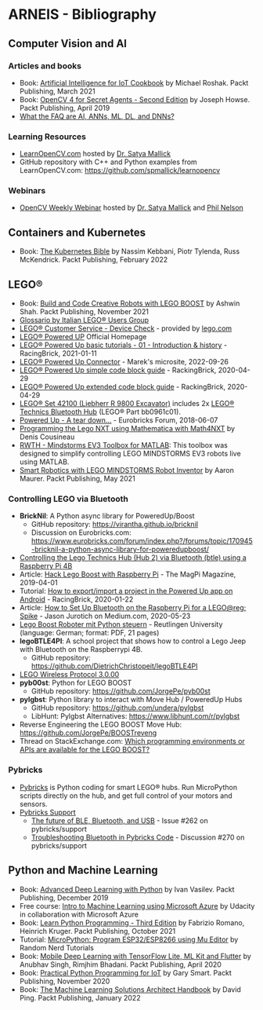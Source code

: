 # ARNEIS - Bibliography

## Computer Vision and AI

### Articles and books
* Book: [Artificial Intelligence for IoT Cookbook](https://www.packtpub.com/product/artificial-intelligence-for-iot-cookbook/9781838981983) by Michael Roshak. Packt Publishing, March 2021
* Book: [OpenCV 4 for Secret Agents - Second Edition](https://www.packtpub.com/product/opencv-4-for-secret-agents-second-edition/9781789345360) by Joseph Howse. Packt Publishing, April 2019
* [What the FAQ are AI, ANNs, ML, DL, and DNNs?](https://www.clivemaxfield.com/fundamentals-ai-anns-ml-dl-and-dnns/)

### Learning Resources

* [LearnOpenCV.com](https://learnopencv.com/) hosted by [Dr. Satya Mallick](https://twitter.com/LearnOpenCV)
* GitHub repository with C++ and Python examples from LearnOpenCV.com: <https://github.com/spmallick/learnopencv>

### Webinars

* [OpenCV Weekly Webinar](https://twitter.com/opencvweekly) hosted by [Dr. Satya Mallick](https://twitter.com/learnopencv) and [Phil Nelson](https://twitter.com/philnelson)

## Containers and Kubernetes

* Book: [The Kubernetes Bible](https://www.packtpub.com/product/the-kubernetes-bible/9781838827694) by Nassim Kebbani, Piotr Tylenda, Russ McKendrick. Packt Publishing, February 2022

## LEGO&reg;

* Book: [Build and Code Creative Robots with LEGO BOOST](https://www.packtpub.com/product/build-and-code-creative-robots-with-lego-boost/9781801075572) by Ashwin Shah. Packt Publishing, November 2021
* [Glossario by Italian LEGO&reg; Users Group](https://itlug.org/glossario/)
* [LEGO&reg; Customer Service - Device Check](https://LEGO.com/devicecheck) - provided by [lego.com](https://lego.com/)
* [LEGO&reg; Powered UP](https://www.lego.com/en-it/themes/powered-up/about) Official Homepage
* [LEGO&reg; Powered Up basic tutorials - 01 - Introduction & history](https://www.youtube.com/watch?v=MIpcyS4xzsw) - RacingBrick, 2021-01-11
* [LEGO&reg; Powered Up Connector](https://www.biasedlogic.com/index.php/lego-powered-up-connector/) - Marek's microsite, 2022-09-26
* [LEGO&reg; Powered Up simple code block guide](https://racingbrick.com/powered-up-code-block-guide/) - RackingBrick, 2020-04-29
* [LEGO&reg; Powered Up extended code block guide](https://racingbrick.com/powered-up-code-block-guide-full/) - RackingBrick, 2020-04-29
* [LEGO&reg; Set 42100 (Liebherr R 9800 Excavator)](https://arneis.readthedocs.io/en/latest/lego-set-42100) includes 2x [LEGO&reg; Technics Bluetooth Hub](https://www.bricklink.com/v2/catalog/catalogitem.page?P=bb0961c01#T=C) (LEGO&reg; Part bb0961c01).
* [Powered Up - A tear down...](https://www.eurobricks.com/forum/index.php?/forums/topic/162288-powered-up-a-tear-down/) - Eurobricks Forum, 2018-06-07
* [Programming the Lego NXT using Mathematica with Math4NXT](http://web5.uottawa.ca/www5/dcousineau/home/Others/Math4NXT/index.html) by Denis Cousineau
* [RWTH - Mindstorms EV3 Toolbox for MATLAB](https://git.rwth-aachen.de/mindstorms/ev3-toolbox-matlab): This toolbox was designed to simplify controlling LEGO MINDSTORMS EV3 robots live using MATLAB.
* [Smart Robotics with LEGO MINDSTORMS Robot Inventor](https://www.packtpub.com/product/smart-robotics-with-lego-mindstorms-robot-inventor/9781800568402) by Aaron Maurer. Packt Publishing, May 2021

### Controlling LEGO via Bluetooth

* **BrickNil**: A Python async library for PoweredUp/Boost
  - GitHub repository: <https://virantha.github.io/bricknil>
  - Discussion on Eurobricks.com: <https://www.eurobricks.com/forum/index.php?/forums/topic/170945-bricknil-a-python-async-library-for-poweredupboost/>
* [Controlling the Lego Technics Hub (Hub 2) via Bluetooth (btle) using a Raspberry Pi 4B](https://dietrichchristopeit.github.io/lego-pi-docs/#controlling-the-lego-technics-hub-hub-2-via-bluetooth-btle-using-a-rasperry-pi-4b)
* Article: [Hack Lego Boost with Raspberry Pi](https://magpi.raspberrypi.com/articles/hack-lego-boost-with-raspberry-pi) - The MagPi Magazine, 2019-04-01
* Tutorial: [How to export/import a project in the Powered Up app on Android](https://racingbrick.com/2020/01/how-to-export-import-a-project-in-the-powered-up-app-on-android/) - RacingBrick, 2020-01-22
* Article: [How to Set Up Bluetooth on the Raspberry Pi for a LEGO@reg; Spike](https://medium.com/jj-innovative-results/how-to-set-up-bluetooth-on-the-raspberry-pi-for-a-lego-spike-61b137f98673) - Jason Jurotich on Medium.com, 2020-05-23
* [Lego Boost Roboter mit Python steuern](https://www.tec.reutlingen-university.de/fileadmin/user_upload/Fakultaet_TEC/LegoBoostPython_V3_180618.pdf) - Reutlingen University (language: German; format: PDF, 21 pages)
* **legoBTLE4PI**: A school project that shows how to control a Lego Jeep with Bluetooth on the Raspberrypi 4B.
  - GitHub repository: <https://github.com/DietrichChristopeit/legoBTLE4PI>
* [LEGO Wireless Protocol 3.0.00](https://lego.github.io/lego-ble-wireless-protocol-docs/index.html#document-index)
* **pyb00st**: Python for LEGO BOOST
  - GitHub repository: <https://github.com/JorgePe/pyb00st>
* **pylgbst**: Python library to interact with Move Hub / PoweredUp Hubs
  - GitHub repository: <https://github.com/undera/pylgbst>
  - LibHunt: Pylgbst Alternatives: <https://www.libhunt.com/r/pylgbst>
* Reverse Engineering the LEGO BOOST Move Hub: <https://github.com/JorgePe/BOOSTreveng>
* Thread on StackExchange.com: [Which programming environments or APIs are available for the LEGO BOOST?](https://bricks.stackexchange.com/questions/10786/which-programming-environments-or-apis-are-available-for-the-lego-boost)

### Pybricks

* [Pybricks](https://pybricks.com/) is Python coding for smart LEGO® hubs. Run MicroPython scripts directly on the hub, and get full control of your motors and sensors.
* [Pybricks Support](https://github.com/pybricks/support)
  - [The future of BLE, Bluetooth, and USB](https://github.com/pybricks/support/issues/262) - Issue #262 on pybricks/support
  - [Troubleshooting Bluetooth in Pybricks Code](https://github.com/pybricks/support/discussions/270) - Discussion #270 on pybricks/support

## Python and Machine Learning

* Book: [Advanced Deep Learning with Python](https://www.packtpub.com/product/advanced-deep-learning-with-python/9781789956177) by Ivan Vasilev. Packt Publishing, December 2019
* Free course: [Intro to Machine Learning using Microsoft Azure](https://www.udacity.com/course/introduction-to-machine-learning-using-microsoft-azure--ud00333) by Udacity in collaboration with Microsoft Azure
* Book: [Learn Python Programming - Third Edition](https://www.packtpub.com/product/learn-python-programming-third-edition/9781801815093) by Fabrizio Romano, Heinrich Kruger. Packt Publishing, October 2021
* Tutorial: [MicroPython: Program ESP32/ESP8266 using Mu Editor](https://randomnerdtutorials.com/micropython-program-esp32-esp8266-mu-editor/) by Random Nerd Tutorials
* Book: [Mobile Deep Learning with TensorFlow Lite, ML Kit and Flutter](https://www.packtpub.com/product/mobile-deep-learning-with-tensorflow-lite-ml-kit-and-flutter/9781789611212) by Anubhav Singh, Rimjhim Bhadani. Packt Publishing, April 2020
* Book: [Practical Python Programming for IoT](https://www.packtpub.com/product/practical-python-programming-for-iot/9781838982461) by Gary Smart. Packt Publishing, November 2020
* Book: [The Machine Learning Solutions Architect Handbook](https://www.packtpub.com/product/the-machine-learning-solutions-architect-handbook/9781801072168) by David Ping. Packt Publishing, January 2022

<!-- EOF -->
